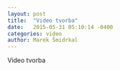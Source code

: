 ```yaml
---
layout: post
title:  "Video tvorba"
date:   2015-05-31 05:10:14 -0400
categories: video
author: Marek Šmidrkal
---
```


Video tvorba
